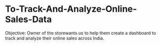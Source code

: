 # To-Track-And-Analyze-Online-Sales-Data
Objective: Owner of the storewants us to help them create a dashboard to track and analyze their online sales across India.
